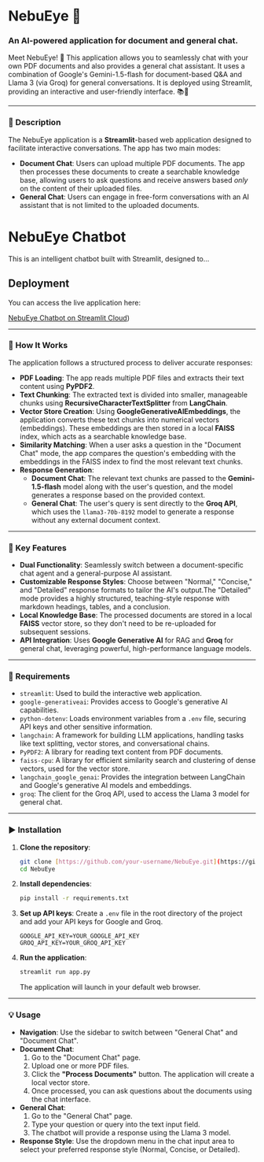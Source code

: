 # NebuEye 🤖

### An AI-powered application for document and general chat.

Meet NebuEye! 🚀 This application allows you to seamlessly chat with your own PDF documents and also provides a general chat assistant. It uses a combination of Google's Gemini-1.5-flash for document-based Q&A and Llama 3 (via Groq) for general conversations. It is deployed using Streamlit, providing an interactive and user-friendly interface. 📚💬

***

### 📝 Description

The NebuEye application is a **Streamlit**-based web application designed to facilitate interactive conversations. The app has two main modes:

* **Document Chat**: Users can upload multiple PDF documents. The app then processes these documents to create a searchable knowledge base, allowing users to ask questions and receive answers based *only* on the content of their uploaded files.
* **General Chat**: Users can engage in free-form conversations with an AI assistant that is not limited to the uploaded documents.

# NebuEye Chatbot

This is an intelligent chatbot built with Streamlit, designed to...

## Deployment

You can access the live application here:

[NebuEye Chatbot on Streamlit Cloud](https://nebueye-chat-bot.streamlit.app/))
***

### 🎯 How It Works

The application follows a structured process to deliver accurate responses:

* **PDF Loading**: The app reads multiple PDF files and extracts their text content using **PyPDF2**.
* **Text Chunking**: The extracted text is divided into smaller, manageable chunks using **RecursiveCharacterTextSplitter** from **LangChain**.
* **Vector Store Creation**: Using **GoogleGenerativeAIEmbeddings**, the application converts these text chunks into numerical vectors (embeddings). These embeddings are then stored in a local **FAISS** index, which acts as a searchable knowledge base.
* **Similarity Matching**: When a user asks a question in the "Document Chat" mode, the app compares the question's embedding with the embeddings in the FAISS index to find the most relevant text chunks.
* **Response Generation**:
    * **Document Chat**: The relevant text chunks are passed to the **Gemini-1.5-flash** model along with the user's question, and the model generates a response based on the provided context.
    * **General Chat**: The user's query is sent directly to the **Groq API**, which uses the `llama3-70b-8192` model to generate a response without any external document context.

***

### 🎯 Key Features

* **Dual Functionality**: Seamlessly switch between a document-specific chat agent and a general-purpose AI assistant.
* **Customizable Response Styles**: Choose between "Normal," "Concise," and "Detailed" response formats to tailor the AI's output.The "Detailed" mode provides a highly structured, teaching-style response with markdown headings, tables, and a conclusion.
* **Local Knowledge Base**: The processed documents are stored in a local **FAISS** vector store, so they don't need to be re-uploaded for subsequent sessions.
* **API Integration**: Uses **Google Generative AI** for RAG and **Groq** for general chat, leveraging powerful, high-performance language models.

***

### 🌟 Requirements

* `streamlit`: Used to build the interactive web application.
* `google-generativeai`: Provides access to Google's generative AI capabilities.
* `python-dotenv`: Loads environment variables from a `.env` file, securing API keys and other sensitive information.
* `langchain`: A framework for building LLM applications, handling tasks like text splitting, vector stores, and conversational chains.
* `PyPDF2`: A library for reading text content from PDF documents.
* `faiss-cpu`: A library for efficient similarity search and clustering of dense vectors, used for the vector store.
* `langchain_google_genai`: Provides the integration between LangChain and Google's generative AI models and embeddings.
* `groq`: The client for the Groq API, used to access the Llama 3 model for general chat.

***

### ▶️ Installation

1.  **Clone the repository**:
    ```bash
    git clone [https://github.com/your-username/NebuEye.git](https://github.com/your-username/NebuEye.git)
    cd NebuEye
    ```
2.  **Install dependencies**:
    ```bash
    pip install -r requirements.txt
    ```
3.  **Set up API keys**: Create a `.env` file in the root directory of the project and add your API keys for Google and Groq.
    ```env
    GOOGLE_API_KEY=YOUR_GOOGLE_API_KEY
    GROQ_API_KEY=YOUR_GROQ_API_KEY
    ```
4.  **Run the application**:
    ```bash
    streamlit run app.py
    ```
    The application will launch in your default web browser.

***

### 💡 Usage

* **Navigation**: Use the sidebar to switch between "General Chat" and "Document Chat".
* **Document Chat**:
    1.  Go to the "Document Chat" page.
    2.  Upload one or more PDF files.
    3.  Click the **"Process Documents"** button. The application will create a local vector store.
    4.  Once processed, you can ask questions about the documents using the chat interface.
* **General Chat**:
    1.  Go to the "General Chat" page.
    2.  Type your question or query into the text input field.
    3.  The chatbot will provide a response using the Llama 3 model.
* **Response Style**: Use the dropdown menu in the chat input area to select your preferred response style (Normal, Concise, or Detailed).
